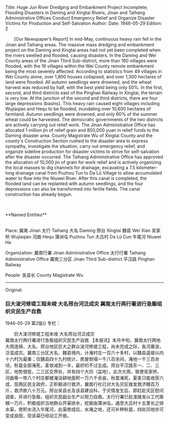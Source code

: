 Title: Huge Jun River Dredging and Embankment Project Incomplete; Flooding Disasters in Daming and Xingtai Rivers; Jinan and Taihang Administrative Offices Conduct Emergency Relief and Organize Disaster Victims for Production and Self-Salvation
Author:
Date: 1946-05-29
Edition: 2

　　[Our Newspaper’s Report] In mid-May, continuous heavy rain fell in the Jinan and Taihang areas. The massive mass dredging and embankment project on the Daming and Xingtai areas had not yet been completed when the rivers swelled and flooded, causing disasters. In the Daming and Wei County areas of the Jinan Third Sub-district, more than 160 villages were flooded, with the 16 villages within the Wei County remote embankment being the most severely affected. According to statistics from 49 villages in Wei County alone, over 1,800 houses collapsed, and over 1,300 hectares of land were flooded. All autumn seedlings were drowned, and the wheat harvest was reduced by half, with the best yield being only 50%. In the first, second, and third districts east of the Pinghan Railway in Xingtai, the terrain is very low. At the junction of the second and third districts, there are four large depressions (basins). This heavy rain caused eight villages including Wujiaqiao and Hequ to be flooded, inundating over 10,600 hectares of farmland. Autumn seedlings were drowned, and only 60% of the summer wheat could be harvested. The democratic governments of the two districts are actively carrying out relief work. The Jinan Administrative Office has allocated 1 million jin of relief grain and 800,000 yuan in relief funds to the Daming disaster area. County Magistrate Wu of Xingtai County and the county's Construction Section rushed to the disaster area to express sympathy, investigate the situation, carry out emergency relief, and organize sideline production for disaster victims to strive for self-salvation after the disaster occurred. The Taihang Administrative Office has approved the allocation of 10,000 jin of grain for work relief and is actively organizing the local masses to dig channels for drainage, excavating a 7.5 kilometer-long drainage canal from Puzhou Tun to Da Lü Village to allow accumulated water to flow into the Niuwei River. After this canal is completed, the flooded land can be replanted with autumn seedlings, and the four depressions can also be transformed into fertile fields. The canal construction has already begun.

<br>
<br>
**Named Entities**
<br>
<br>

Place:
冀南   Jinan
太行   Taihang
大名   Daming
邢台   Xingtai
魏县   Wei Xian
吴家桥  Wujiaqiao
河曲   Hequ
蒲洲屯   Puzhou Tun
大吕村   Da Lü Cun
牛尾河   Niuwei He

Organization:
冀南行署 Jinan Administrative Office
太行行署 Taihang Administrative Office
冀南三分区 Jinan Third Sub-district
平汉路 Pinghan Railway

People:
吴县长   County Magistrate Wu



<hr /> 

Original: 


### 巨大浚河修堤工程未竣  大名邢台河泛成灾  冀南太行两行署进行急赈组织灾民生产自救

1946-05-29
第2版()
专栏：

　　巨大浚河修堤工程未竣
    大名邢台河泛成灾         
    冀南太行两行署进行急赈组织灾民生产自救
    【本报讯】本月中旬，冀南太行两地大雨连绵，大名、邢台地区巨大之群众浚河修堤工程，尚未完成之际，各河暴涨，泛滥成灾。冀南三分区大名、魏县境内，计淹村庄一百六十多村，以魏县遥堤以内十六村为最重；仅魏县四十九村统计，房屋倒塌一千八百余间，淹地一千三百余顷，秋苗全部淹死，麦收减到一半，最好的不过五成。邢台平汉路东一、二、三区，地势很低，二三区交界处，并有四个大凹（盆地），此次大雨，致使吴家桥、河曲等一带八个村庄都被淹没耕地面积一万六千余亩，秋苗淹死，夏麦只能收获六成，现两区民主政府，正积极进行救济，冀南行社已对大名灾区拨发救济粮百万斤，救济款八十万元。邢台吴县长及该县建设科，于灾情发生后，即赶赴灾区慰问调查，并进行急赈，组织灾民副业生产以努力自救。太行行署已批准拨发以工代赈粮一万斤，积极组织当地群众开渠排水，挖掘由蒲洲屯，通至大吕村十五里长之排水渠，使积水流入牛尾河，此渠修成后，水淹之地，还可补种秋苗，四处凹地亦可变成良田，现该渠已经动工开凿。
